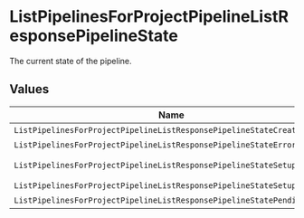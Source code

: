 # ListPipelinesForProjectPipelineListResponsePipelineState

The current state of the pipeline.


## Values

| Name                                                                   | Value                                                                  |
| ---------------------------------------------------------------------- | ---------------------------------------------------------------------- |
| `ListPipelinesForProjectPipelineListResponsePipelineStateCreated`      | created                                                                |
| `ListPipelinesForProjectPipelineListResponsePipelineStateErrored`      | errored                                                                |
| `ListPipelinesForProjectPipelineListResponsePipelineStateSetupPending` | setup-pending                                                          |
| `ListPipelinesForProjectPipelineListResponsePipelineStateSetup`        | setup                                                                  |
| `ListPipelinesForProjectPipelineListResponsePipelineStatePending`      | pending                                                                |